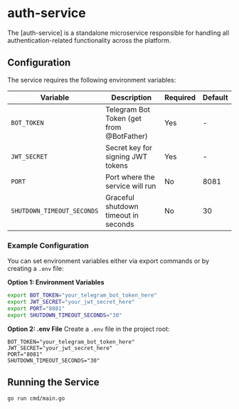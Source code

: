 # auth-service
The [auth-service] is a standalone microservice responsible for handling all authentication-related functionality across the platform.

## Configuration

The service requires the following environment variables:

| Variable | Description | Required | Default |
|----------|-------------|----------|---------|
| `BOT_TOKEN` | Telegram Bot Token (get from @BotFather) | Yes | - |
| `JWT_SECRET` | Secret key for signing JWT tokens | Yes | - |
| `PORT` | Port where the service will run | No | 8081 |
| `SHUTDOWN_TIMEOUT_SECONDS` | Graceful shutdown timeout in seconds | No | 30 |

### Example Configuration

You can set environment variables either via export commands or by creating a `.env` file:

**Option 1: Environment Variables**
```bash
export BOT_TOKEN="your_telegram_bot_token_here"
export JWT_SECRET="your_jwt_secret_here"
export PORT="8081"
export SHUTDOWN_TIMEOUT_SECONDS="30"
```

**Option 2: .env File**
Create a `.env` file in the project root:
```env
BOT_TOKEN="your_telegram_bot_token_here"
JWT_SECRET="your_jwt_secret_here"
PORT="8081"
SHUTDOWN_TIMEOUT_SECONDS="30"
```

## Running the Service

```bash
go run cmd/main.go
```
